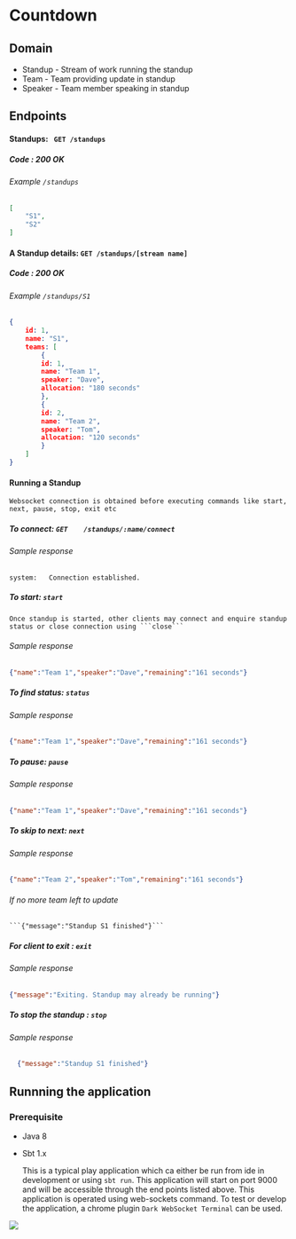 # Countdown

## Domain
  - Standup - Stream of work running the standup
  - Team - Team providing update in standup
  - Speaker - Team member speaking in standup
## Endpoints
  #### Standups: ``` GET /standups```
  ##### Code : 200 OK
  ###### Example ```/standups```
```json
[
    "S1",
    "S2"
]
```

  #### A Standup details: ```GET /standups/[stream name]```
  ##### Code : 200 OK
 ###### Example ```/standups/S1```
```json
{
    id: 1,
    name: "S1",
    teams: [
        {
        id: 1,
        name: "Team 1",
        speaker: "Dave",
        allocation: "180 seconds"
        },
        {
        id: 2,
        name: "Team 2",
        speaker: "Tom",
        allocation: "120 seconds"
        }
    ]
}
```
  #### Running a Standup
    
    Websocket connection is obtained before executing commands like start, next, pause, stop, exit etc
  
  ##### To connect: ```GET    /standups/:name/connect```
  ###### Sample response
  ```
  system:	Connection established.
  ```  
  ##### To start: ```start```
    Once standup is started, other clients may connect and enquire standup status or close connection using ```close```
  ###### Sample response
  ```json
  {"name":"Team 1","speaker":"Dave","remaining":"161 seconds"}
  ```
  
  ##### To find status: ```status```
  ###### Sample response
  ```json
  {"name":"Team 1","speaker":"Dave","remaining":"161 seconds"}
  ```

  ##### To pause: ```pause```
  ###### Sample response
  ```json
  {"name":"Team 1","speaker":"Dave","remaining":"161 seconds"}
  ```
  
  ##### To skip to next: ```next```
  ###### Sample response
  ```json
  {"name":"Team 2","speaker":"Tom","remaining":"161 seconds"}
  ```
  ###### If no more team left to update
    ```{"message":"Standup S1 finished"}```
    
  ##### For client to exit : ```exit```
  ###### Sample response
  ```json
  {"message":"Exiting. Standup may already be running"}
  ```
    
  ##### To stop the standup : ```stop```
  ###### Sample response
  ```json
  	{"message":"Standup S1 finished"}
  ```

## Runnning the application

### Prerequisite
* Java 8
* Sbt 1.x

    This is a typical play application which ca either be run from ide in development or using ```sbt run```. 
This application will start on port 9000 and will be accessible through the end points listed above.
    This application is operated using web-sockets command. To test or develop the application, a chrome
plugin ```Dark WebSocket Terminal``` can be used. 

![](!dwst.png)
        